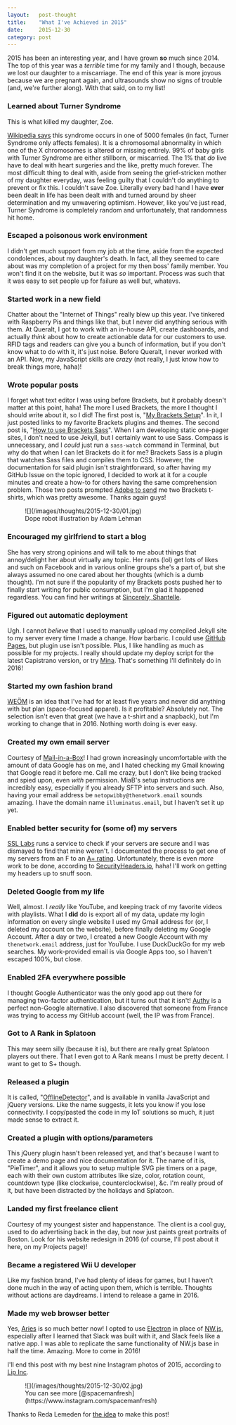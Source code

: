 ```yaml
---
layout:   post-thought
title:    "What I've Achieved in 2015"
date:     2015-12-30
category: post
---
```


2015 has been an interesting year, and I have grown **so** much since 2014. The top of this year was a _terrible_ time for my family and I though, because we lost our daughter to a miscarriage. The end of this year is more joyous because we are pregnant again, and ultrasounds show no signs of trouble (and, we're further along). With that said, on to my list!

### Learned about Turner Syndrome

This is what killed my daughter, Zoe.

[Wikipedia says](https://en.wikipedia.org/wiki/Turner_syndrome "Wikipedia article on Turner Syndrome") this syndrome occurs in one of 5000 females (in fact, Turner Syndrome only affects females). It is a chromosomal abnormality in which one of the X chromosomes is altered or missing entirely. 99% of baby girls with Turner Syndrome are either stillborn, or miscarried. The 1% that _do_ live have to deal with heart surgeries and the like, pretty much forever. The most difficult thing to deal with, aside from seeing the grief-stricken mother of my daughter everyday, was feeling guilty that I couldn't do anything to prevent or fix this. I couldn't save Zoe. Literally every bad hand I have **ever** been dealt in life has been dealt with and turned around by sheer determination and my unwavering optimism. However, like you've just read, Turner Syndrome is completely random and unfortunately, that randomness hit home.



### Escaped a poisonous work environment

I didn't get much support from my job at the time, aside from the expected condolences, about my daughter's death. In fact, all they seemed to care about was my completion of a project for my then boss' family member. You won't find it on the website, but it was _so_ important. Process was such that it was easy to set people up for failure as well but, whatevs.



### Started work in a new field

Chatter about the "Internet of Things" really blew up this year. I've tinkered with Raspberry Pis and things like that, but I never did anything serious with them. At Queralt, I got to work with an in-house API, create dashboards, and actually _think_ about how to create actionable data for our customers to use. RFID tags and readers can give you a bunch of information, but if you don't know what to do with it, it's just noise. Before Queralt, I never worked with an API. Now, my JavaScript skills are _crazy_ (not really, I just know how to break things more, haha)!



### Wrote popular posts

I forget what text editor I was using before Brackets, but it probably doesn't matter at this point, haha! The more I used Brackets, the more I thought I should write about it, so I did! The first post is, "[My Brackets Setup](/thoughts/post/my-brackets-setup "My post about my Brackets setup")". In it, I just posted links to my favorite Brackets plugins and themes. The second post is, "[How to use Brackets Sass](/thoughts/post/how-to-use-brackets-sass "My post/tutorial on how to use Brackets Sass")". When I am developing static one-pager sites, I don't need to use Jekyll, but I certainly want to use Sass. Compass is unnecessary, and I _could_ just run a `sass-watch` command in Terminal, but why do that when I can let Brackets do it for me? Brackets Sass is a plugin that watches Sass files and compiles them to CSS. However, the documentation for said plugin isn't straightforward, so after having my GitHub Issue on the topic ignored, I decided to work at it for a couple minutes and create a how-to for others having the same comprehension problem. Those two posts prompted [Adobe to send](https://twitter.com/NetOpWibby/status/596129811657072640 "My tweet to Brackets, thanking them") me two Brackets t-shirts, which was pretty awesome. Thanks again guys!

<figure>
  ![](/images/thoughts/2015-12-30/01.jpg)
  <figcaption>Dope robot illustration by Adam Lehman</figcaption>
</figure>



### Encouraged my girlfriend to start a blog

She has very strong opinions and will talk to me about things that annoy/delight her about virtually any topic. Her rants (lol) get lots of likes and such on Facebook and in various online groups she's a part of, but she always assumed no one cared about her thoughts (which is a dumb thought). I'm not sure if the popularity of my Brackets posts pushed her to finally start writing for public consumption, but I'm glad it happened regardless. You can find her writings at [Sincerely, Shantelle](http://sincerelyshantelle.com "Lakeisha Shantelle's blog").



### Figured out automatic deployment

Ugh. I cannot _believe_ that I used to manually upload my compiled Jekyll site to my server every time I made a change. How barbaric. I could use [GitHub Pages](https://pages.github.com "Official site of GitHub Pages"), but plugin use isn't possible. Plus, I like handling as much as possible for my projects. I really should update my deploy script for the latest Capistrano version, or try [Mina](http://nadarei.co/mina "Official site of Mina"). That's something I'll definitely do in 2016!



<!--/ ad /-->

### Started my own fashion brand

[WEÖM](https://weöm.com "Official site of WEÖM") is an idea that I've had for at least five years and never did anything with but plan (space-focused apparel). Is it profitable? Absolutely not. The selection isn't even that great (we have a t-shirt and a snapback), but I'm working to change that in 2016. Nothing worth doing is ever easy.



### Created my own email server

Courtesy of [Mail-in-a-Box](https://mailinabox.email "Official site of Mail-in-a-Box")! I had grown increasingly uncomfortable with the amount of data Google has on me, and I hated checking my Gmail knowing that Google read it before me. Call me crazy, but I don't like being tracked and spied upon, even _with_ permission. MiaB's setup instructions are incredibly easy, especially if you already SFTP into servers and such. Also, having your email address be `netopwibby@thenetwork.email` sounds amazing. I have the domain name `illuminatus.email`, but I haven't set it up yet.



### Enabled better security for (some of) my servers

[SSL Labs](https://www.ssllabs.com/ssltest "Official site of SSL Labs") runs a service to check if your servers are secure and I was dismayed to find that mine weren't. I documented the process to get one of my servers from an F to an [A+ rating](/thoughts/post/set-up-your-apache-server-with-ssl "My post on setting up an Apache server with SSL"). Unfortunately, there is even _more_ work to be done, according to [SecurityHeaders.io](https://securityheaders.io "Official site of Security Headers"), haha! I'll work on getting my headers up to snuff soon.



### Deleted Google from my life

Well, almost. I _really_ like YouTube, and keeping track of my favorite videos with playlists. What I **did** do is export all of my data, update my login information on every single website I used my Gmail address for (or, I deleted my account on the website), before finally deleting my Google Account. After a day or two, I created a new Google Account with my `thenetwork.email` address, just for YouTube. I use DuckDuckGo for my web searches. My work-provided email is via Google Apps too, so I haven't escaped 100%, but close.



### Enabled 2FA everywhere possible

I thought Google Authenticator was the only good app out there for managing two-factor authentication, but it turns out that it isn't! [Authy](https://www.authy.com "Official site of Authy") is a perfect non-Google alternative. I also discovered that someone from France was trying to access my GitHub account (well, the IP was from France).



### Got to A Rank in Splatoon

This may seem silly (because it is), but there are really great Splatoon players out there. That I even got to A Rank means I must be pretty decent. I want to get to S+ though.



### Released a plugin

It is called, "[OfflineDetector](https://github.com/NetOperatorWibby/OfflineDetector "OfflineDetector source code, on GitHub")", and is available in vanilla JavaScript and jQuery versions. Like the name suggests, it lets you know if you lose connectivity. I copy/pasted the code in my IoT solutions so much, it just made sense to extract it.



### Created a plugin with options/parameters

This jQuery plugin hasn't been released yet, and that's because I want to create a demo page and nice documentation for it. The name of it is, "PieTimer", and it allows you to setup multiple SVG pie timers on a page, each with their own custom attributes like size, color, rotation count, countdown type (like clockwise, counterclockwise), &c. I'm really proud of it, but have been distracted by the holidays and Splatoon.



### Landed my first freelance client

Courtesy of my youngest sister and happenstance. The client is a cool guy, used to do advertising back in the day, but now just paints great portraits of Boston. Look for his website redesign in 2016 (of course, I'll post about it here, on my Projects page)!



### Became a registered Wii U developer

Like my fashion brand, I've had plenty of ideas for games, but I haven't done much in the way of acting upon them, which is terrible. Thoughts without actions are daydreams. I intend to release a game in 2016.



### Made my web browser better

Yes, [Aries](https://github.com/IdeasNeverCease/Aries) is so much better now! I opted to use [Electron](http://electron.atom.io "Official site of Electron") in place of [NW.js](http://nwjs.io "Official site of NW.js"), especially after I learned that Slack was built with it, and Slack feels like a native app. I was able to replicate the same functionality of NW.js base in half the time. Amazing. More to come in 2016!

I'll end this post with my best nine Instagram photos of 2015, according to [Lip Inc](http://2015bestnine.com "2015 Best Nine").

<figure>
  ![](/images/thoughts/2015-12-30/02.jpg)
  <figcaption>You can see more [@spacemanfresh](https://www.instagram.com/spacemanfresh)</figcaption>
</figure>

Thanks to Reda Lemeden for [the idea](https://unredacted.redalemeden.com/2015/achievement-unlocked-2015 "Reda Lemeden's blog") to make this post!
